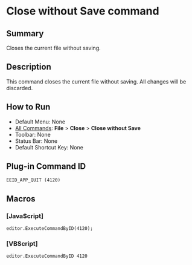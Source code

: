 # Close without Save command

## Summary

Closes the current file without saving.

## Description

This command closes the current file without saving. All changes will be
discarded.

## How to Run

- Default Menu: None
- [All Commands](../tools/all_commands): **File** \> **Close** \> **Close without Save**
- Toolbar: None
- Status Bar: None
- Default Shortcut Key: None

## Plug-in Command ID

```
EEID_APP_QUIT (4120)```

## Macros

### \[JavaScript\]

```
editor.ExecuteCommandByID(4120);
```

### \[VBScript\]

```
editor.ExecuteCommandByID 4120
```
